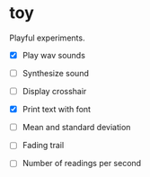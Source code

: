 # toy
Playful experiments.

- [x] Play wav sounds
- [ ] Synthesize sound
- [ ] Display crosshair
- [x] Print text with font
- [ ] Mean and standard deviation
- [ ] Fading trail
- [ ] Number of readings per second

